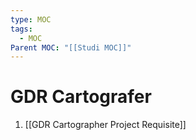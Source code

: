 ```yaml
---
type: MOC
tags:
  - MOC
Parent MOC: "[[Studi MOC]]"
---
```

# GDR Cartografer

1. [[GDR Cartographer Project Requisite]]
